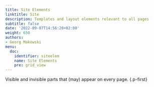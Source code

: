 ```yaml
---
title: Site Elements
linktitle: Site
description: Templates and layout elements relevant to all pages
subtitle: false
date: '2022-09-07T14:56:20+02:00'
weight: 650
authors:
- Georg Makowski
menu:
  doc:
    identifier: siteelem
    name: Site Elements
    pre: grid_view
---
```


Visible and invisible parts that (may) appear on every page.
{.p-first} <!--more-->
